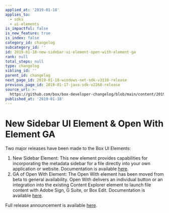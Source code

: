 ```yaml
---
applied_at: '2019-01-18'
applies_to:
  - sdks
  - ui-elements
is_impactful: false
is_new_feature: true
is_index: false
category_id: changelog
subcategory_id: ''
id: 2019-01-18-new-sidebar-ui-element-open-with-element-ga
rank: null
total_steps: null
type: changelog
sibling_id: ''
parent_id: changelog
next_page_id: 2019-01-18-windows-net-sdk-v3110-release
previous_page_id: 2019-01-17-java-sdk-v2260-release
source_url: >-
  https://github.com/box/box-developer-changelog/blob/main/content/2019/01-18-new-sidebar-ui-element-open-with-element-ga.md
published_at: '2019-01-18'
---
```

# New Sidebar UI Element & Open With Element GA

Two major releases have been made to the Box UI Elements:

1. New Sidebar Element: This new element provides capabilities for
   incorporating the metadata sidebar for a file directly into your own
   application or website. Documentation is available
   [here](guides://embed/ui-elements).
2. GA of Open With Element: The Open With element has been moved from beta to
   general availability. Open With delivers an individual button or an integration
   into the existing Content Explorer element to launch file content with Adobe
   Sign, G Suite, or Box Edit. Documentation is available
   [here](guides://embed/ui-elements).

Full release announcement is available [here][blog_new_element].

[blog_new_element]: https://medium.com/box-developer-blog/new-sidebar-element-the-ga-of-open-with-935936a0628f
